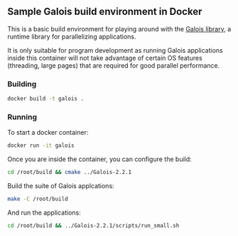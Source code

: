 ## Sample Galois build environment in Docker

This is a basic build environment for playing around with the [Galois
library](iss.ices.utexas.edu/?p=projects/galois), a runtime library for
parallelizing applications. 

It is only suitable for program development as running Galois applications
inside this container will not take advantage of certain OS features
(threading, large pages) that are required for good parallel performance.

### Building

```sh
docker build -t galois .
```

### Running

To start a docker container:

```sh
docker run -it galois
```

Once you are inside the container, you can configure the build:

```sh
cd /root/build && cmake ../Galois-2.2.1
```

Build the suite of Galois applcations:

```sh
make -C /root/build
```

And run the applications:

```sh
cd /root/build && ../Galois-2.2.1/scripts/run_small.sh
```
